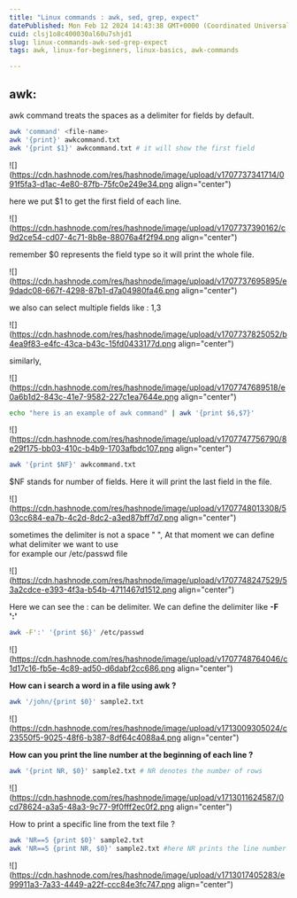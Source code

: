```yaml
---
title: "Linux commands : awk, sed, grep, expect"
datePublished: Mon Feb 12 2024 14:43:38 GMT+0000 (Coordinated Universal Time)
cuid: clsj1o8c400030al60u7shjd1
slug: linux-commands-awk-sed-grep-expect
tags: awk, linux-for-beginners, linux-basics, awk-commands

---
```


## **awk:**

awk command treats the spaces as a delimiter for fields by default.

```bash
awk 'command' <file-name>
awk '{print}' awkcommand.txt
awk '{print $1}' awkcommand.txt # it will show the first field
```

![](https://cdn.hashnode.com/res/hashnode/image/upload/v1707737341714/091f5fa3-d1ac-4e80-87fb-75fc0e249e34.png align="center")

here we put $1 to get the first field of each line.

![](https://cdn.hashnode.com/res/hashnode/image/upload/v1707737390162/c9d2ce54-cd07-4c71-8b8e-88076a4f2f94.png align="center")

remember $0 represents the field type so it will print the whole file.

![](https://cdn.hashnode.com/res/hashnode/image/upload/v1707737695895/e9dadc08-667f-4298-87b1-d7a04980fa46.png align="center")

we also can select multiple fields like : $1,$3

![](https://cdn.hashnode.com/res/hashnode/image/upload/v1707737825052/b4ea9f83-e4fc-43ca-b43c-15fd0433177d.png align="center")

similarly,

![](https://cdn.hashnode.com/res/hashnode/image/upload/v1707747689518/e0a6b1d2-843c-41e7-9582-227c1ea7644e.png align="center")

```bash
echo "here is an example of awk command" | awk '{print $6,$7}'
```

![](https://cdn.hashnode.com/res/hashnode/image/upload/v1707747756790/8e29f175-bb03-410c-b4b9-1703afbdc107.png align="center")

```bash
awk '{print $NF}' awkcommand.txt
```

$NF stands for number of fields. Here it will print the last field in the file.

![](https://cdn.hashnode.com/res/hashnode/image/upload/v1707748013308/503cc684-ea7b-4c2d-8dc2-a3ed87bff7d7.png align="center")

sometimes the delimiter is not a space " ", At that moment we can define what delimiter we want to use  
for example our /etc/passwd file

![](https://cdn.hashnode.com/res/hashnode/image/upload/v1707748247529/53a2cdce-e393-4f3a-b54b-4711467d1512.png align="center")

Here we can see the : can be delimiter. We can define the delimiter like **\-F ':'**

```bash
awk -F':' '{print $6}' /etc/passwd
```

![](https://cdn.hashnode.com/res/hashnode/image/upload/v1707748764046/c1d17c16-fb5e-4c89-ad50-d6dabf2cc686.png align="center")

**How can i search a word in a file using awk ?**

```bash
awk '/john/{print $0}' sample2.txt
```

![](https://cdn.hashnode.com/res/hashnode/image/upload/v1713009305024/c23550f5-9025-48f6-b387-8df64c4088a4.png align="center")

**How can you print the line number at the beginning of each line ?**

```bash
awk '{print NR, $0}' sample2.txt # NR denotes the number of rows
```

![](https://cdn.hashnode.com/res/hashnode/image/upload/v1713011624587/0cd78624-a3a5-48a3-9c77-9f0fff2ec0f2.png align="center")

How to print a specific line from the text file ?

```bash
awk 'NR==5 {print $0}' sample2.txt
awk 'NR==5 {print NR, $0}' sample2.txt #here NR prints the line number also
```

![](https://cdn.hashnode.com/res/hashnode/image/upload/v1713017405283/e99911a3-7a33-4449-a22f-ccc84e3fc747.png align="center")